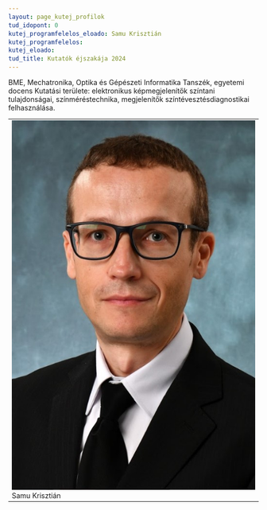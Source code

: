 ```yaml
---
layout: page_kutej_profilok
tud_idopont: 0
kutej_programfelelos_eloado: Samu Krisztián
kutej_programfelelos: 
kutej_eloado:
tud_title: Kutatók éjszakája 2024
---
```


BME, Mechatronika, Optika és Gépészeti Informatika Tanszék, egyetemi docens
Kutatási területe: elektronikus képmegjelenítők színtani tulajdonságai, színméréstechnika, megjelenítők színtévesztésdiagnostikai felhasználása.




 <table class="picture">
<tr>
<td>

<div class="gallery">
    <img src="images/samu_krisztian.jpg" max-width="250" max-height="200">
  <div class="desc">Samu Krisztián</div>
</div>

</td>
</tr>
</table>
